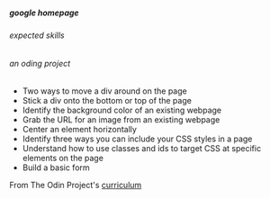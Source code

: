 
##### google homepage 
###### expected skills
###### an oding project

- Two ways to move a div around on the page
- Stick a div onto the bottom or top of the page
- Identify the background color of an existing webpage
- Grab the URL for an image from an existing webpage
- Center an element horizontally
- Identify three ways you can include your CSS styles in a page
- Understand how to use classes and ids to target CSS at specific elements on the page
- Build a basic form 

From The Odin Project's [curriculum](http://www.theodinproject.com/courses/web-development-101/lessons/html-css)
